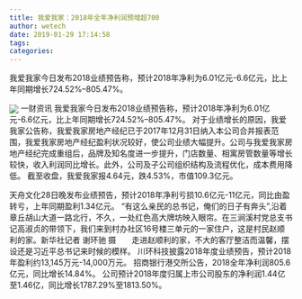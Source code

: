 ```yaml
---
title: 我爱我家：2018年全年净利润预增超700
author: wetech
date: 2019-01-29 17:14:58
tags: 
categories: 
---
```

我爱我家今日发布2018业绩预告称，预计2018年净利为6.01亿元-6.6亿元，比上年同期增长724.52%–805.47%。
<!-- more -->
<img align="center" border="0" src="https://imgcdn.yicai.com/uppics/images/2019/01/c12563f812c41bef8284a6444e06f96d.jpg" />
一财资讯
我爱我家今日发布2018业绩预告称，预计2018年净利为6.01亿元-6.6亿元，比上年同期增长724.52%–805.47%。
对于业绩增长的原因，我爱我家公告称，我爱我家房地产经纪已于2017年12月31日纳入本公司合并报表范围，我爱我家房地产经纪盈利状况较好，使公司业绩大幅提升。公司与我爱我家房地产经纪完成重组后，品牌及知名度进一步提升，门店数量、相寓房管数量等增长较快，收入利润同比增长。此外，公司及子公司组织结构及流程优化，成本费用降低。
截至收盘，我爱我家报4.64元，跌4.53%，市值109.3亿元。
 
 
天舟文化28日晚发布业绩预告，预计2018年净利亏损10.6亿元-11亿元，同比由盈转亏，上年同期盈利1.34亿元。
“有这么亲民的总书记，俺们的日子有奔头”,沿着章丘胡山大道一路北行，不久，一处红色高大牌坊映入眼帘。在三涧溪村党总支书记高淑贞的带领下，我们来到村办社区16号楼三单元的一家住户，这是村民赵顺利的家。新华社记者 谢环驰 摄　　走进赵顺利的家，不大的客厅整洁而温馨，摆设还是习近平总书记来时候的模样。
川环科技披露2018年度业绩预告，预计2018年盈利约13,145万元-14,000万元。
招商银行港交所公告，2018全年净利润805.6亿元，同比增长14.84%。 
公司预计2018年度归属上市公司股东的净利润1.44亿至1.46亿，同比增长1787.29%至1813.50%。
